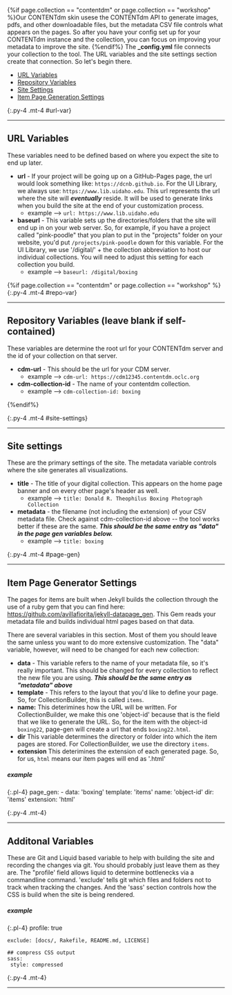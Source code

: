 {%if page.collection == "contentdm" or page.collection == "workshop" %}Our CONTENTdm skin usese the CONTENTdm API to generate images, pdfs, and other downloadable files, but the metadata CSV file controls what appears on the pages. So after you have your config set up for your CONTENTdm instance and the collection, you can focus on improving your metadata to improve the site. 
{%endif%}
The **_config.yml** file connects your collection to the tool. The URL variables and the site settings section create that connection. So let's begin there. 

- [URL Variables](#url-var)
- [Repository Variables](#repo-var)
- [Site Settings](#site-settings)
- [Item Page Generation Settings](#page-gen)

{:.py-4 .mt-4 #url-var}
***

## URL Variables

These variables need to be defined based on where you expect the site to end up later. 

- **url** - If your project will be going up on a GitHub-Pages page, the url would look something like: `https://dcnb.github.io`. For the UI Library, we always use: `https://www.lib.uidaho.edu`. This url represents the url where the site will ***eventually*** reside. It will be used to generate links when you build the site at the end of your customization process. 
    - example --> `url: https://www.lib.uidaho.edu`
- **baseurl** - This variable sets up the directories/folders that the site will end up in on your web server. So, for example, if you have a project called "pink-poodle" that you plan to put in the "projects" folder on your website, you'd put `/projects/pink-poodle` down for this variable. For the UI Library, we use '/digital/' + the collection abbreviation to host our individual collections. You will need to adjust this setting for each collection you build. 
    - example --> `baseurl: /digital/boxing` 


{%if page.collection == "contentdm" or page.collection == "workshop" %}
{:.py-4 .mt-4 #repo-var}
***

## Repository Variables (leave blank if self-contained)
These variables are determine the root url for your CONTENTdm server and the id of your collection on that server. 

- **cdm-url** - This should be the url for your CDM server. 
    - example --> `cdm-url: https://cdm12345.contentdm.oclc.org`
- **cdm-collection-id** - The name of your contentdm collection.    
    - example --> `cdm-collection-id: boxing` 

{%endif%}

{:.py-4 .mt-4 #site-settings}
***



## Site settings
These are the primary settings of the site. The metadata variable controls where the site generates all visualizations. 

- **title** - The title of your digital collection. This appears on the home page banner and on every other page's header as well. 
	- example --> `title: Donald R. Theophilus Boxing Photograph Collection`
- **metadata** - the filename (not including the extension) of your CSV metadata file. Check against cdm-collection-id above -- the tool works better if these are the same. ***This should be the same entry as "data" in the page gen variables below.***
	- example --> `title: boxing`

{:.py-4 .mt-4 #page-gen}
***

## Item Page Generator Settings 
The pages for items are built when Jekyll builds the collection through the use of a ruby gem that you can find here: <https://github.com/avillafiorita/jekyll-datapage_gen>. This Gem reads your metadata file and builds individual html pages based on that data. 

There are several variables in this section. Most of them you should leave the same unless you want to do more extensive customization. The "data" variable, however, will need to be changed for each new collection: 

- **data** - This variable refers to the name of your metadata file, so it's really important. This should be changed for every collection to reflect the new file you are using. ***This should be the same entry as "metadata" above***
- **template** - This refers to the layout that you'd like to define your page. So, for CollectionBuilder, this is called `items`.
- **name:** This deterimines how the URL will be written. For CollectionBuilder, we make this one 'object-id' because that is the field that we like to generate the URL. So, for the item with the object-id `boxing22`, page-gen will create a url that ends `boxing22.html`.
- **dir** This variable determines the directory or folder into which the item pages are stored. For CollectionBuilder, we use the directory `items`.
- **extension** This deterimines the extension of each generated page. So, for us, `html` means our item pages will end as '.html' 

##### example

{:.pl-4}
	page_gen:
	  - data: 'boxing'
	    template: 'items'
	    name: 'object-id'
	    dir: 'items'
	    extension: 'html'   

{:.py-4 .mt-4}
***

## Additonal Variables

These are Git and Liquid based variable to help with building the site and recording the changes via git. You should probably just leave them as they are. The "profile' field allows liquid to determine bottlenecks via a commandline command. 'exclude' tells git which files and folders not to track when tracking the changes. And the 'sass' section controls how the CSS is build when the site is being rendered. 

##### example

{:.pl-4}
	profile: true
	
    exclude: [docs/, Rakefile, README.md, LICENSE]

	## compress CSS output
	sass:
	 style: compressed

{:.py-4 .mt-4}
***